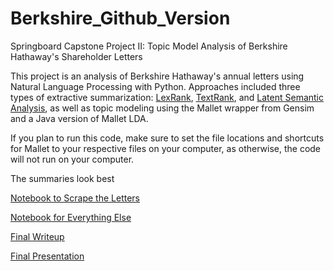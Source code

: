 # Berkshire_Github_Version
 
Springboard Capstone Project II: Topic Model Analysis of Berkshire Hathaway's Shareholder Letters

This project is an analysis of Berkshire Hathaway's annual letters using Natural Language Processing with Python. Approaches included three types of extractive summarization: [LexRank](https://raw.githubusercontent.com/toshimelonhead/Springboard-Berkshire/master/Outputs/Summaries/LexRank_Summaries_summaries.txt), [TextRank](https://raw.githubusercontent.com/toshimelonhead/Springboard-Berkshire/master/Outputs/Summaries/TextRank_Summaries_summaries.txt), and [Latent Semantic Analysis](https://raw.githubusercontent.com/toshimelonhead/Springboard-Berkshire/master/Outputs/Summaries/LSA_Summaries_summaries.txt), as well as topic modeling using the Mallet wrapper from Gensim and a Java version of Mallet LDA. 

If you plan to run this code, make sure to set the file locations and shortcuts for Mallet to your respective files on your computer, as otherwise, the code will not run on your computer. 

The summaries look best 

[Notebook to Scrape the Letters](https://github.com/toshimelonhead/Springboard-Berkshire/blob/master/Notebooks/Final%20Version/Scraping_Letters.ipynb)

[Notebook for Everything Else](https://nbviewer.jupyter.org/github/toshimelonhead/Springboard-Berkshire/blob/e0c3270166722a21765e415b4de800396537ec99/Notebooks/Final%20Version/Final_Version.ipynb)

[Final Writeup](https://github.com/toshimelonhead/Springboard-Berkshire/blob/master/Reports/Final%20Paper.pdf)

[Final Presentation](https://github.com/toshimelonhead/Springboard-Berkshire/blob/master/Reports/Final%20Presentation.pdf)
